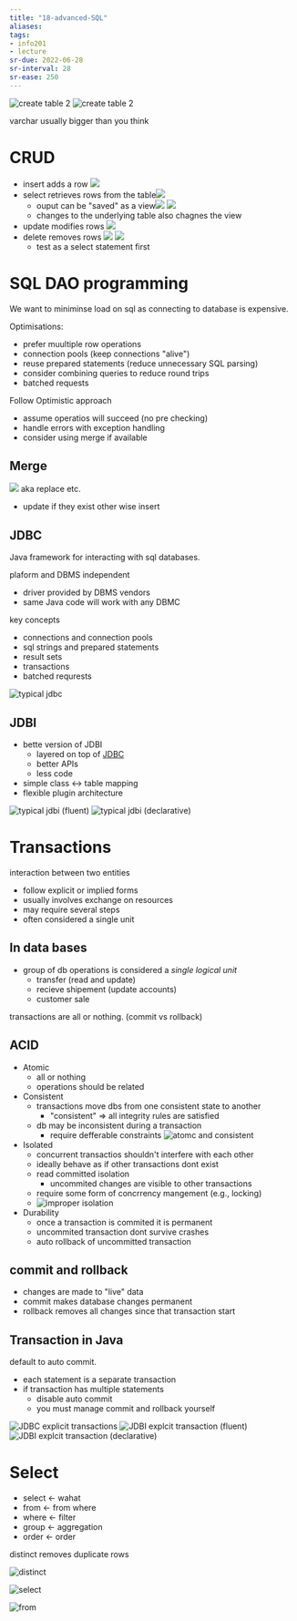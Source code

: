 ```yaml
---
title: "18-advanced-SQL"
aliases: 
tags: 
- info201
- lecture
sr-due: 2022-06-28
sr-interval: 28
sr-ease: 250
---
```

![create table 2](https://i.imgur.com/sVoiVud.png)
![create table 2](https://i.imgur.com/AyzF1kR.png)

varchar usually bigger than you think

# CRUD
- insert adds a row ![](https://i.imgur.com/WLF64jn.png)
- select retrieves rows from the table![](https://i.imgur.com/yHhPL6L.png)
	- ouput can be "saved" as a view![](https://i.imgur.com/iHtC4Vd.png) ![](https://i.imgur.com/NPqTeA1.png)
	- changes to the underlying table also chagnes the view
- update modifies rows ![](https://i.imgur.com/aw74vlk.png)
- delete removes rows ![](https://i.imgur.com/DZyorFF.png) ![](https://i.imgur.com/IOKErzP.png)
	- test as a select statement first

# SQL DAO programming
We want to miniminse load on sql as connecting to database is expensive. 

Optimisations:
- prefer muultiple row operations
- connection pools (keep connections "alive")
- reuse prepared statements (reduce unnecessary SQL parsing)
- consider combining queries to reduce round trips
- batched requests

Follow Optimistic approach
- assume operatios will succeed (no pre checking)
- handle errors with exception handling
- consider using merge if available

## Merge
![](https://i.imgur.com/UUZWjyM.png) aka replace etc.

- update if they exist other wise insert

## JDBC
Java framework for interacting with sql databases.

plaform and DBMS independent
- driver provided by DBMS vendors
- same Java code will work with any DBMC

key concepts
- connections and connection pools
- sql strings and prepared statements
- result sets
- transactions
- batched requrests

![typical jdbc](https://i.imgur.com/jLGbZWW.png)


## JDBI
- bette version of JDBI
	- layered on top of [JDBC](#JDBC)
	- better APIs
	- less code
- simple class <-> table mapping 
- flexible plugin architecture

![typical jdbi (fluent)](https://i.imgur.com/SwmulpV.png)
![typical jdbi (declarative)](https://i.imgur.com/1uc2t47.png)


# Transactions
interaction between two entities
- follow explicit or implied forms
- usually involves exchange on resources
- may require several steps
- often considered a single unit

## In data bases
- group of db operations is considered a *single logical unit*
	- transfer (read and update)
	- recieve shipement (update accounts)
	- customer sale

transactions are all or nothing. (commit vs rollback)

## ACID
- Atomic
	- all or nothing 
	- operations should be related
- Consistent
	- transactions move dbs from one consistent state to another
		- "consistent" ⇒ all integrity rules are satisfied
	- db may be inconsistent during a transaction
		- require defferable constraints
![atomc and consistent](https://i.imgur.com/tCqEEHy.png)
- Isolated
	- concurrent transactios shouldn't interfere with each other
	- ideally behave as if other transactions dont exist
	- read committed isolation
		- uncommited changes are visible to other transactions
	- require some form of concrrency mangement (e.g., locking)
	- ![improper isolation](https://i.imgur.com/IrZZDlW.png)
- Durability
	- once a transaction is commited it is permanent
	- uncommited transaction dont survive crashes
	- auto rollback of uncommitted transaction

## commit and rollback
- changes are made to "live" data
- commit makes database changes permanent
- rollback removes all changes since that transaction start

## Transaction in Java
default to auto commit.
- each statement is a separate transaction
- if transaction has multiple statements
	- disable auto commit
	- you must manage commit and rollback yourself

![JDBC explicit transactions](https://i.imgur.com/FJaINwD.png)
![JDBI explcit transaction (fluent)](https://i.imgur.com/KvtfZC0.png)
![JDBI explcit transaction (declarative)](https://i.imgur.com/BzGRpV4.png)

# Select
- select <- wahat
- from <- from where
- where <- filter
- group <- aggregation
- order <- order

distinct removes duplicate rows

![distinct](https://i.imgur.com/RiOHBkM.png)

![select](https://i.imgur.com/DWFUQYN.png)

![from](https://i.imgur.com/it107cD.png)

